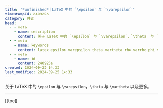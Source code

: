```yaml
---
title: '*unfinished*｜LaTeX 中的 `\epsilon` 与 `\varepsilon`'
timestampId: 240925a
category: 共读
head:
  - - meta
    - name: description
      content: 关于 LaTeX 中的 `\epsilon` 与 `\varepsilon`，`\theta` 与 `\vartheta` 以及更多。
  - - meta
    - name: keywords
      content: latex epsilon varepsilon theta vartheta rho varrho phi varphi latex_symbol latex符号
  - - meta
    - name: id
      content: 240925a
created: 2024-09-25 14:33
last_modified: 2024-09-25 14:33
---
```


关于 LaTeX 中的 `\epsilon` 与 `\varepsilon`，`\theta` 与 `\vartheta` 以及更多。

---

[[toc]]
